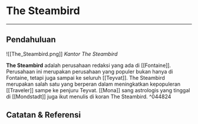 # The Steambird
---

## Pendahuluan
![[The_Steambird.png]]
*Kantor The Steambird*

**The Steambird** adalah perusahaan redaksi yang ada di [[Fontaine]]. Perusahaan ini merupakan perusahaan yang populer bukan hanya di Fontaine, tetapi juga sampai ke seluruh [[Teyvat]]. The Steambird merupakan salah satu yang berperan dalam meningkatkan kepopuleran [[Traveler]] sampe ke penjuru Teyvat. [[Mona]] sang astrologis yang tinggal di [[Mondstadt]] juga ikut menulis di koran The Steambird. ^044824

## Catatan & Referensi